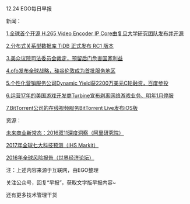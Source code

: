 12.24 EGO每日早报

新闻：

[1.全球首个开源 H.265 Video Encoder IP Core由复旦大学研究团队发布并开源](https://www.oschina.net/news/80271/h265-video-encoder-ip-core)

[2.分布式关系型数据库 TiDB 正式发布 RC1 版本](https://www.oschina.net/news/80305/tidb-release-rc1)

[3.美众议院司法委员会裁定，预留后门危害国家利益](http://tech.qq.com/a/20161222/038228.htm)

[4.ofo发布全球战略，硅谷伦敦成为首批服务地区](http://36kr.com/p/5060129.html)

[5.个性化营销服务公司Dynamic Yield获2200万美元C轮融资，百度参投](http://36kr.com/p/5060044.html)

[6.运营17年的美国游戏开发商Turbine宣布剥离网络游戏业务、明年1月停服](http://www.cnbeta.com/articles/569927.htm)

[7.BitTorrent公司的在线视频服务BitTorrent Live发布iOS版](http://tech2ipo.com/10034195)

资源：

[未来商业新常态：2016双11深度洞察（阿里研究院）](http://www.aliresearch.com/blog/article/detail/id/21189.html)

[2017年全球七大科技预测（IHS Markit）](https://www.ihs.com/info/1216/7-Technology-Trends-2017.html)

[2016年全球风险报告（世界经济论坛）](http://www3.weforum.org/docs/Media/TheGlobalRisksReport2016.pdf)


注：上述内容来源于互联网，由EGO整理

关注公众号，回复“早报”，获取文字版早报内容~

还有更多技术管理干货
